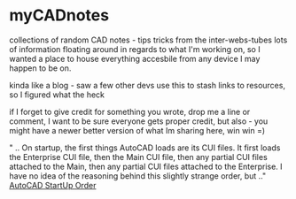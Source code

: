 # myCADnotes
collections of random CAD notes - tips tricks from the inter-webs-tubes
lots of information floating around in regards to what I'm working on, so I wanted a place to house everything accesbile from any device I may happen to be on.

kinda like a blog  - saw a few other devs use this to stash links to resources, so I figured what the heck

if I forget to give credit for something you wrote, drop me a line or comment, I want to be sure everyone gets proper credit, but also - you might have a newer better version of what Im sharing here, win win =)

" .. On startup, the first things AutoCAD loads are its CUI files. It first loads the Enterprise CUI file, then the Main CUI file, then any partial CUI files attached to the Main, then any partial CUI files attached to the Enterprise. I have no idea of the reasoning behind this slightly strange order, but  .."
[AutoCAD StartUp Order](https://github.com/joseguia/myCADnotes/wiki/AutoCAD-Loading-Order-(good-info))


